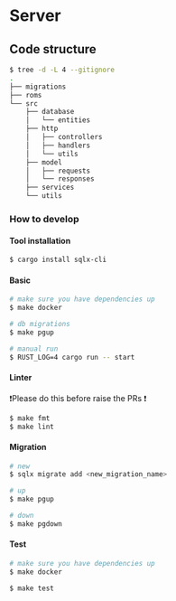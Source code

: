 # Server

## Code structure

```bash
$ tree -d -L 4 --gitignore
.
├── migrations
├── roms
└── src
    ├── database
    │   └── entities
    ├── http
    │   ├── controllers
    │   ├── handlers
    │   └── utils
    ├── model
    │   ├── requests
    │   └── responses
    ├── services
    └── utils
```

### How to develop

#### Tool installation

```bash
$ cargo install sqlx-cli
```

#### Basic

```bash
# make sure you have dependencies up
$ make docker

# db migrations
$ make pgup

# manual run
$ RUST_LOG=4 cargo run -- start
```

#### Linter

❗️Please do this before raise the PRs ❗️

```bash
$ make fmt
$ make lint
```

#### Migration

```bash
# new
$ sqlx migrate add <new_migration_name>

# up
$ make pgup

# down
$ make pgdown
```

#### Test

```bash
# make sure you have dependencies up
$ make docker

$ make test
```
